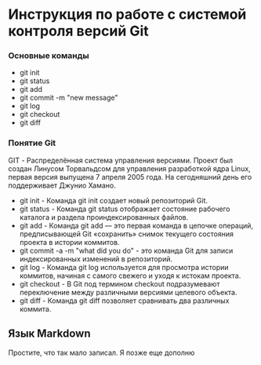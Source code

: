 # Инструкция по работе с системой контроля версий Git

### Основные команды

* git init
* git status
* git add
* git commit -m "new message"
* git log
* git checkout
* git diff

### Понятие Git

GIT - Распределённая система управления версиями. Проект был создан Линусом Торвальдсом для управления разработкой ядра Linux, первая версия выпущена 7 апреля 2005 года. На сегодняшний день его поддерживает Джунио Хамано.

* git init - Команда git init создает новый репозиторий Git.
* git status - Команда git status отображает состояние рабочего каталога и раздела проиндексированных файлов.
* git add - Команда git add — это первая команда в цепочке операций, предписывающей Git «сохранить» снимок текущего состояния проекта в истории коммитов.
* git commit -a -m "what did you do" -  это команда Git для записи индексированных изменений в репозиторий.
* git log - Команда git log используется для просмотра истории коммитов, начиная с самого свежего и уходя к истокам проекта. 
* git checkout - В Git под термином checkout подразумевают переключение между различными версиями целевого объекта.
* git diff - Команда git diff позволяет сравнивать два различных коммита.

## Язык Markdown

Простите, что так мало записал. Я позже еще дополню